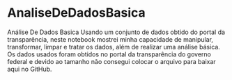 # AnaliseDeDadosBasica
Análise De Dados Basica Usando um conjunto de dados obtido do portal da transparência, neste notebook mostrei minha capacidade de manipular, transformar, limpar e tratar os dados, além de realizar uma análise básica.
Os dados usados foram obtidos no portal da transparência do governo federal e devido ao tamanho não consegui colocar o arquivo para baixar aqui no GitHub.
